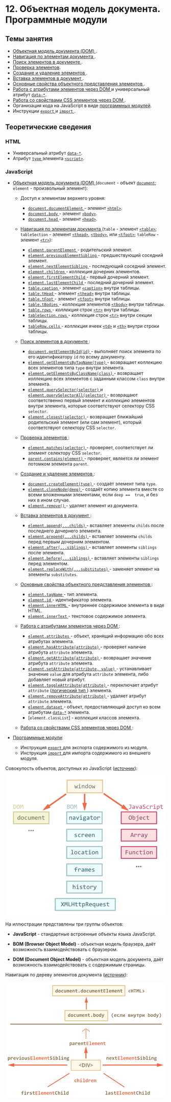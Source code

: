 # 12. Объектная модель документа. Программные модули

## Темы занятия

- [Объектная модель документа (DOM)
](https://developer.mozilla.org/ru/docs/DOM/DOM_Reference).
- [Навигация по элементам документа
](https://learn.javascript.ru/traversing-dom).
- [Поиск элементов в документе
](https://learn.javascript.ru/searching-elements-dom).
- [Проверка элементов](https://learn.javascript.ru/compare-document-position).
- [Создание и удаление элементов
](https://learn.javascript.ru/modifying-document).
- [Вставка элементов в документ
](https://learn.javascript.ru/multi-insert).
- [Основные свойства объектного представления элементов
](https://learn.javascript.ru/basic-dom-node-properties).
- [Работа с атрибутами элементов через DOM
](https://learn.javascript.ru/attributes-and-custom-properties) и универсальный
атрибут [`data-*`](https://webref.ru/html/attr/data).
- [Работа со свойствами CSS элементов через DOM
](https://learn.javascript.ru/attributes-and-custom-properties).
- Организация кода на JavaScript в виде
[программных модулей](https://learn.javascript.ru/modules).
- Инструкции [`export`
](https://developer.mozilla.org/ru/docs/Web/JavaScript/Reference/Statements/export)
и [`import`
](https://developer.mozilla.org/ru/docs/Web/JavaScript/Reference/Statements/import).

## Теоретические сведения

### HTML

- Универсальный атрибут [`data-*`](https://webref.ru/html/attr/data).
- Атрибут [`type`
](https://developer.mozilla.org/ru/docs/Web/HTML/Element/script) элемента
[`<script>`](https://webref.ru/html/script).

### JavaScript

- [Объектная модель документа (DOM)
](https://developer.mozilla.org/ru/docs/DOM/DOM_Reference) (`document` - объект
[`document`](https://developer.mozilla.org/ru/docs/Web/API/Document);
`element` - произвольный элемент):

  - Доступ к элементам верхнего уровня:
    
    - [`document.documentElement`
    ](https://developer.mozilla.org/ru/docs/Web/API/Document/documentElement) -
    элемент [`<html>`](https://webref.ru/html/html).
    - [`document.body`
    ](https://developer.mozilla.org/ru/docs/Web/API/Document/body) -
    элемент [`<body>`](https://webref.ru/html/body).
    - [`document.head`
    ](https://developer.mozilla.org/ru/docs/Web/API/Document/head) -
    элемент [`<head>`](https://webref.ru/html/head).
    
  - [Навигация по элементам документа
  ](https://learn.javascript.ru/traversing-dom) (`table` - элемент
  [`<table>`](https://webref.ru/html/table); `tableSection` - элемент 
  [`<thead>`](https://webref.ru/html/thead),
  [`<tbody>`](https://webref.ru/html/tbody), или
  [`<tfoot>`](https://webref.ru/html/tfoot); `tableRow` - элемент
  [`<tr>`](https://webref.ru/html/tr)):
  
    - [`element.parentElement`
    ](https://developer.mozilla.org/ru/docs/Web/API/Node/parentElement) -
    родительский элемент.
    - [`element.previousElementSibling`
    ](https://developer.mozilla.org/ru/docs/Web/API/NonDocumentTypeChildNode/previousElementSibling) - 
    предшествующий соседний элемент.
    - [`element.nextElementSibling`
    ](https://developer.mozilla.org/ru/docs/Web/API/NonDocumentTypeChildNode/nextElementSibling) - 
    последующий соседний элемент.
    - [`element.children`
    ](https://developer.mozilla.org/ru/docs/Web/API/ParentNode/children) - 
    _коллекция_ дочерних элементов.
    - [`element.firstElementChild`
    ](https://developer.mozilla.org/ru/docs/Web/API/ParentNode/firstElementChild) -
    первый дочерний элемент.
    - [`element.lastElementChild`
    ](https://developer.mozilla.org/ru/docs/Web/API/ParentNode/lastElementChild) -
    последний дочерний элемент.     
    - [`table.caption`
    ](https://developer.mozilla.org/en-US/docs/Web/API/HTMLTableElement/caption) -
    элемент [`<caption>`](https://webref.ru/html/caption) внутри таблицы.
    - [`table.tHead`
    ](https://developer.mozilla.org/en-US/docs/Web/API/HTMLTableElement/tHead) -
    элемент [`<thead>`](https://webref.ru/html/thead) внутри таблицы.
    - [`table.tFoot`
    ](https://developer.mozilla.org/en-US/docs/Web/API/HTMLTableElement/tFoot) -
    элемент [`<tfoot>`](https://webref.ru/html/tfoot) внутри таблицы.
    - [`table.tBodies`
    ](https://developer.mozilla.org/en-US/docs/Web/API/HTMLTableElement/tBodies) -
    _коллекция_ элементов [`<tbody>`](https://webref.ru/html/tbody) внутри 
    таблицы.
    - [`table.rows`
    ](https://developer.mozilla.org/en-US/docs/Web/API/HTMLTableElement/rows) -
    _коллекция_ строк [`<tr>`](https://webref.ru/html/tr) внутри таблицы.
    - [`tableSection.rows`
    ](https://developer.mozilla.org/en-US/docs/Web/API/HTMLTableSectionElement) -
    _коллекция_ строк [`<tr>`](https://webref.ru/html/tr) внутри секции
    таблицы.
    - [`tableRow.cells`
    ](https://developer.mozilla.org/en-US/docs/Web/API/HTMLTableRowElement) -
    _коллекция_ ячеек [`<td>`](https://webref.ru/html/td) и 
    [`<th>`](https://webref.ru/html/th) внутри строки таблицы.
    
  - [Поиск элементов в документе
    ](https://learn.javascript.ru/searching-elements-dom):
  
    - [`document.getElementById(id)`
    ](https://developer.mozilla.org/ru/docs/Web/API/Document/getElementById) -
    выполняет поиск элемента по его идентификатору `id` по всему документу.
    - [`element.getElementsByTagName(type)`
    ](https://developer.mozilla.org/en-US/docs/Web/API/Document/getElementsByName) -
    возвращает _коллекцию_ всех элементов типа `type` внутри элемента.
    - [`element.getElementsByClassName(class)`
    ](https://developer.mozilla.org/ru/docs/Web/API/Element/getElementsByClassName) -
    возвращает _коллекцию_ всех элементов с заданным классом `class` внутри 
    элемента.
    - [`element.querySelector(selector)`
    ](https://developer.mozilla.org/ru/docs/Web/API/Element/querySelector) и
    [`element.querySelectorAll(selector)`
    ](https://developer.mozilla.org/ru/docs/Web/API/Element/querySelectorAll) -
    возвращают соответственно первый элемент и _коллекцию_ элементов внутри
    элемента, которые соответствуют селектору CSS `selector`.
    - [`element.closest(selector)`
    ](https://developer.mozilla.org/ru/docs/Web/API/Element/closest) -
    возвращает ближайший родительский элемент (или сам элемент), который 
    соответствуют селектору CSS `selector`.    
    
  - [Проверка элементов
  ](https://learn.javascript.ru/compare-document-position):
  
    - [`element.matches(selector)`
    ](https://developer.mozilla.org/en-US/docs/Web/API/Element/matches) -
    проверяет, соответствует ли элемент селектору CSS `selector`.  
    - [`parent.contains(element)`
    ](https://developer.mozilla.org/ru/docs/Web/API/Node/contains) -
    проверяет, является ли элемент потомком элемента `parent`.
  
  - [Создание и удаление элементов
  ](https://learn.javascript.ru/modifying-document):
  
    - [`document.createElement(type)`
    ](https://developer.mozilla.org/ru/docs/DOM/document.createElement) -
    создаёт элемент типа `type`.
    - [`element.cloneNode(deep)`
    ](https://developer.mozilla.org/ru/docs/Web/API/Node/cloneNode) - создаёт
     копию элемента вместе со всеми вложенными элементами, если `deep == 
     true`, и без них в ином случае.
    - [`element.remove()`
    ](https://developer.mozilla.org/ru/docs/Web/API/ChildNode/remove) -
    удаляет элемент из документа.
  
  - [Вставка элементов в документ
  ](https://learn.javascript.ru/multi-insert):
  
    - [`element.append(...childs)`
    ](https://developer.mozilla.org/en-US/docs/Web/API/ParentNode/append) -
    вставляет элементы `childs` после последнего дочернего элемента.
    - [`element.prepend(...childs)`
    ](https://developer.mozilla.org/en-US/docs/Web/API/ParentNode/prepend) -
    вставляет элементы `childs` перед первым дочерним элементом.
    - [`element.after(...siblings)`
    ](https://developer.mozilla.org/en-US/docs/Web/API/ChildNode/after) -
    вставляет элементы `siblings` после элемента.
    - [`element.before(...siblings)`
    ](https://developer.mozilla.org/en-US/docs/Web/API/ChildNode/before) -
    вставляет элементы `siblings` перед элементом.
    - [`element.replaceWith(...substitutes)`
    ](https://developer.mozilla.org/en-US/docs/Web/API/ChildNode/before) -
    заменяет элемент на элементы `substitutes`.
  
  - [Основные свойства объектного представления элементов
  ](https://learn.javascript.ru/basic-dom-node-properties):
  
    - [`element.tagName`
    ](https://developer.mozilla.org/ru/docs/Web/API/Element/tagName) -
    тип элемента.
    - [`element.id`
    ](https://developer.mozilla.org/ru/docs/Web/API/Element/id) -
    идентификатор элемента.
    - [`element.innerHTML`
    ](https://developer.mozilla.org/ru/docs/Web/API/Element/innerHTML) -
    внутреннее содержимое элемента в виде HTML.
    - [`element.innerText`
    ](https://developer.mozilla.org/en-US/docs/Web/API/HTMLElement/innerText) -
    текстовое содержимое элемента.
  
  - [Работа с атрибутами элементов через DOM
  ](https://learn.javascript.ru/attributes-and-custom-properties):
  
    - [`element.attributes`
    ](https://developer.mozilla.org/ru/docs/Web/API/Element/attributes) -
    объект, хранящий информацию обо всех атрибутах элемента.
    - [`element.hasAttribute(attribute)`
    ](https://developer.mozilla.org/ru/docs/Web/API/Element/hasAttribute) -
    проверяет наличие атрибута `attribute` элемента.
    - [`element.getAttribute(attribute)`
    ](https://developer.mozilla.org/ru/docs/Web/API/Element/getAttribute) -
    возвращает значение атрибута `attribute` элемента.
    - [`element.setAttribute(attribute, value)`
    ](https://developer.mozilla.org/ru/docs/Web/API/Element/setAttribute) -
    устанавливает значение `value` для атрибута `attribute` элемента, либо 
    добавляет новый атрибут.
    - [`element.toggleAttribute(attribute)`
    ](https://developer.mozilla.org/en-US/docs/Web/API/Element/toggleAttribute) -
    переключает атрибут `attribute` ([логический тип
    ](https://developer.mozilla.org/ru/docs/Web/JavaScript/Reference/Global_Objects/Boolean))
    элемента.
    - [`element.removeAttribute(attribute)`
    ](https://developer.mozilla.org/ru/docs/Web/API/Element/removeAttribute) -
    удаляет атрибут `attribute` элемента.
    - [`element.dataset`
    ](https://developer.mozilla.org/ru/docs/Web/API/HTMLElement/dataset) -
    объект, предоставляющий доступ ко всем атрибутам
    [`data-*`](https://webref.ru/html/attr/data) элемента.
    - [`element.classList`] - _коллекция_ классов элемента.
  
  - [Работа со свойствами CSS элементов через DOM
  ](https://learn.javascript.ru/attributes-and-custom-properties):
    
- [Программные модули](https://learn.javascript.ru/modules):

  - Инструкция [`export`
  ](https://developer.mozilla.org/ru/docs/Web/JavaScript/Reference/Statements/export)
  для экспорта содержимого из модуля.
  - Инструкция [`import`
  ](https://developer.mozilla.org/ru/docs/Web/JavaScript/Reference/Statements/import)
  для импорта содержимого из внешнего модуля.

Совокупость объектов, доступных из JavaScript
([источник](https://learn.javascript.ru/browser-environment)):

![Совокупость объектов, доступных из JavaScript](./assets/object_models.png)

На иллюстрации представлены три группы объектов:

- **JavaScript** - стандартные встроенные объекты языка JavaScript.

- **BOM (Browser Object Model)** - объектная модель браузера, даёт возможность 
взаимодействовать с браузером.

- **DOM (Document Object Model)** - объектная модель документа, даёт 
возможность взаимодействовать с содержимым страницы.

Навигация по дереву элементов документа
([источник](https://learn.javascript.ru/traversing-dom)):

![Навигация по дереву элементов документа](./assets/dom_navigation.png)

<script-button/>

<disqus-comments
  page-uuid="4d519cee-a0db-4708-8978-1de79cdde5ef"
  page-title="12. Объектная модель документа. Программные модули
    | Практические занятия"/>